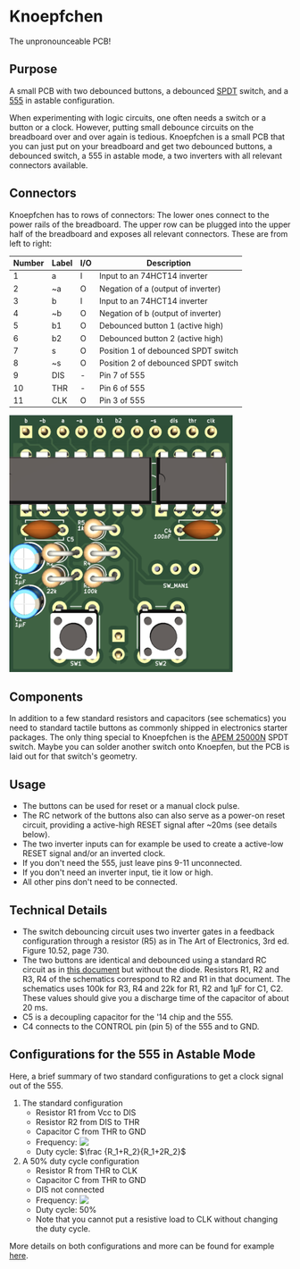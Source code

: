 # Knoepfchen

The unpronounceable PCB!

## Purpose

A small PCB with two debounced buttons, a debounced [SPDT](https://en.wikipedia.org/wiki/Switch#Contact_terminology) switch, and a [555](https://en.wikipedia.org/wiki/555_timer_IC) in astable configuration.

When experimenting with logic circuits, one often needs a switch or a button or a clock.
However, putting small debounce circuits on the breadboard over and over again is tedious.
Knoepfchen is a small PCB that you can just put on your breadboard and get two debounced buttons, a debounced switch, a 555 in astable mode, a two inverters with all relevant connectors available.

## Connectors

Knoepfchen has to rows of connectors:
The lower ones connect to the power rails of the breadboard.
The upper row can be plugged into the upper half of the breadboard and exposes all relevant connectors. These are from left to right:


| Number | Label | I/O | Description                                       |
| ------ | ----- | --- | ------------------------------------------------- |
| 1      | a     | I   | Input to an 74HCT14 inverter                      |
| 2      | ~a    | O   | Negation of a (output of inverter)                |
| 3      | b     | I   | Input to an 74HCT14 inverter                      |
| 4      | ~b    | O   | Negation of b (output of inverter)                |
| 5      | b1    | O   | Debounced button 1 (active high)                  |
| 6      | b2    | O   | Debounced button 2 (active high)                  |
| 7      | s     | O   | Position 1 of debounced SPDT switch               |
| 8      | ~s    | O   | Position 2 of debounced SPDT switch               |
| 9      | DIS   | -   | Pin 7 of 555                                      |
| 10     | THR   | -   | Pin 6 of 555                                      |
| 11     | CLK   | O   | Pin 3 of 555                                      |

<img src="img/knoepfchen.png" alt="drawing" width="400"/>


## Components

In addition to a few standard resistors and capacitors (see schematics) you need to standard tactile buttons as commonly shipped in electronics starter packages. The only thing special to Knoepfchen is the [APEM 25000N](https://www.reichelt.de/schiebeschalter-gerade-rm2-54-1x-ein-ein-ss-25136-nh-p105709.html?&trstct=pos_2&nbc=1) SPDT switch. Maybe you can solder another switch onto Knoepfen, but the PCB is laid out for that switch's geometry.

## Usage

- The buttons can be used for reset or a manual clock pulse.
- The RC network of the buttons also can also serve as a power-on reset circuit, providing a active-high RESET signal after ~20ms (see details below).
- The two inverter inputs can for example be used to create a active-low RESET signal and/or an inverted clock.
- If you don't need the 555, just leave pins 9-11 unconnected.
- If you don't need an inverter input, tie it low or high.
- All other pins don't need to be connected.

## Technical Details

- The switch debouncing circuit uses two inverter gates in a feedback configuration through a resistor (R5) as in The Art of Electronics, 3rd ed. Figure 10.52, page 730.
- The two buttons are identical and debounced using a standard RC circuit as in [this document](http://www.ganssle.com/debouncing-pt2.htm) but without the diode. Resistors R1, R2 and R3, R4 of the schematics correspond to R2 and R1 in that document. The schematics uses 100k for R3, R4 and 22k for R1, R2 and 1µF for C1, C2. These values should give you a discharge time of the capacitor of about 20 ms. 
- C5 is a decoupling capacitor for the '14 chip and the 555.
- C4 connects to the CONTROL pin (pin 5) of the 555 and to GND.

## Configurations for the 555 in Astable Mode

Here, a brief summary of two standard configurations to get a clock signal out of the 555.

1. The standard configuration
    - Resistor R1 from Vcc to DIS
    - Resistor R2 from DIS to THR
    - Capacitor C from THR to GND
    - Frequency: <!-- $\frac 1{\ln 2\cdot(R_1+2R_2)\cdot C}$ --> <img style="transform: translateY(0.1em); background: white;" src="https://render.githubusercontent.com/render/math?math=%5Cfrac%201%7B%5Cln%202%5Ccdot(R_1%2B2R_2)%5Ccdot%20C%7D">
    - Duty cycle: $\frac {R_1+R_2}{R_1+2R_2}$
2. A 50% duty cycle configuration
    - Resistor R from THR to CLK
    - Capacitor C from THR to GND
    - DIS not connected
    - Frequency: <!-- $\frac 1{2\ln 2\cdot RC}$ --> <img style="transform: translateY(0.1em); background: white;" src="https://render.githubusercontent.com/render/math?math=%5Cfrac%201%7B2%5Cln%202%5Ccdot%20RC%7D">
    - Duty cycle: 50%
    - Note that you cannot put a resistive load to CLK without changing the duty cycle. 

More details on both configurations and more can be found for example [here](https://www.electronics-tutorials.ws/waveforms/555-circuits-part-1.html).